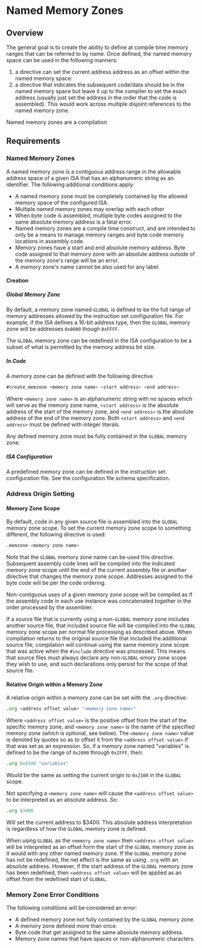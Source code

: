 # Named Memory Zones
## Overview
The general goal is to create the ability to define at compile time memory ranges that can be referred to by name. Once defined, the named memory space can be used in the following manners:

1. a directive can set the current address address as an offset within the named memory space.
2. a directive that indicates the subsequent code/data should be in the named memory space but leave it up to the compiler to set the exact address (usually just set the address in the order that the code is assembled). This would work across multiple disjoint references to the named memory zone.

Named memory zones are a compilation

## Requirements
### Named Memory Zones
A named memory zone is a contiguous address range in the allowable address space of a given ISA that has an alphanumeric string as an identifier. The following additional conditions apply:

* A named memory zone must be completely contained by the allowed memory space of the configured ISA.
* Multiple named memory zones may overlap with each other
* When byte code is assembled, multiple byte codes assigned to the same absolute memory address is a fatal error.
* Named memory zones are a compile time construct, and are intended to only be a means to manage memory ranges and byte code memory locations in assembly code. 
* Memory zones have a start and end absolute memory address. Byte code assigned to that memory zone with an absolute address outside of the memory zone's range will be an error.
* A memory zone's name cannot be also used for any label.

#### Creation

##### Global Memory Zone
By default, a memory zone named `GLOBAL` is defined to be the full range of memory addresses allowed by the instruction set configuration file. For example, if the ISA defines a 16-bit address type, then the `GLOBAL` memory zone will be addresses `0x0000` though `0xFFFF`. 

The `GLOBAL` memory zone can be redefined in the ISA configuration to be a subset of what is permitted by the memory address bit size.

##### In Code
A memory zone can be defined with the following directive

```asm
#create_memzone <memory zone name> <start address> <end address>
```

Where `<memory zone name>` is an alphanumeric string with no spaces which will serve as the memory zone name, `<start address>` is the absolute address of the start of the memory zone, and `<end address>` is the absolute address of the end of the memory zone. Both `<start address>` and `<end address>` must be defined with integer literals.

Any defined memory zone must be fully contained in the `GLOBAL` memory zone. 

##### ISA Configuration
A predefined memory zone can be defined in the instruction set configuration file. See the configuration file schema specification.

### Address Origin Setting

#### Memory Zone Scope
By default, code in any given source file is assembled into the `GLOBAL` memory zone scope. To set the current memory zone scope to something different, the following directive is used:

```asm
.memzone <memory zone name>
```

Note that the `GLOBAL` memory zone name can be used this directive. Subsequent assembly code lines will be compiled into the indicated memory zone scope until the end of the current assembly file or another directive that changes the memory zone scope. Addresses assigned to the byte code will be per the code ordering. 

Non-contiguous uses of a given memory zone scope will be compiled as if the assembly code in each use instance was concatenated together in the order processed by the assembler.

If a source file that is currently using a non-`GLOBAL` memory zone includes another source file, that included source file will be compiled into the `GLOBAL` memory zone scope per normal file processing as described above. When compilation returns to the original source file that included the additional source file, compilation will continue using the same memory zone scope that was active when the `#include` directive was processed. This means that source files must always declare any non-`GLOBAL` emory zone scope they wish to use, and such declarations only persist for the scope of that source file.

#### Relative Origin within a Memory Zone
A relative origin within a memory zone can be set with the `.org` directive:

```asm
.org <address offset value> "<memory zone name>"
```

Where `<address offset value>` is the positive offset from the start of the specific memory zone, and `<memory zone name>` is the name of the specified memory zone (which is optional, see below). The `<memory zone name>` value is denoted by quotes so as to offset it from the `<address offset value>` if that was set as an expression. So, if a memory zone named "variables" is defined to be the range of `0x2000` through `0x2FFF`, then:

```asm
.org 0x0100 "variables"
```

Would be the same as setting the current origin to `0x2100` in the `GLOBAL` scope. 

Not specifying a `<memory zone name>` will cause the `<address offset value>` to be interpreted as an absolute address. So:

```asm
.org $3400
```

Will set the current address to $3400. This absolute address interpretation is regardless of how the `GLOBAL` memory zone is defined.

When using `GLOBAL` as the `<memory zone name>` then `<address offset value>` will be interpreted as an offset form the start of the `GLOBAL` memory zone as it would with any other named memory zone. If the `GLOBAL` memory zone has not be redefined, the net effect is the same as using `.org` with an absolute address. However, if the start address of the `GLOBAL` memory zone has been redefined, then `<address offset value>` will be applied as an offset from the redefined start of `GLOBAL`. 


### Memory Zone Error Conditions
The following conditions will be considered an error:

* A defined memory zone not fully contained by the `GLOBAL` memory zone.
* A memory zone defined more than once.
* Byte code that get assigned to the same absolute memory address.
* Memory zone names that have spaces or non-alphanumeric characters. 